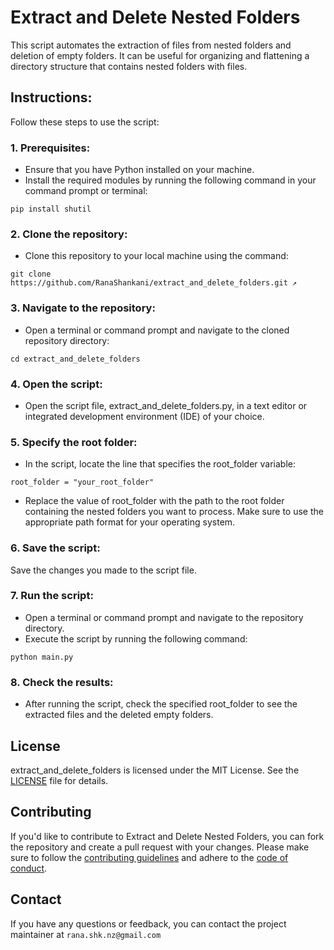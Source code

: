 # Extract and Delete Nested Folders

This script automates the extraction of files from nested folders and deletion of empty folders. It can be useful for organizing and flattening a directory structure that contains nested folders with files.

## Instructions:
Follow these steps to use the script:
### 1. Prerequisites:
* Ensure that you have Python installed on your machine.
* Install the required modules by running the following command in your command prompt or terminal:

`pip install shutil`

### 2. Clone the repository:

* Clone this repository to your local machine using the command:

`git clone https://github.com/RanaShankani/extract_and_delete_folders.git ↗`

### 3. Navigate to the repository:

* Open a terminal or command prompt and navigate to the cloned repository directory:

`cd extract_and_delete_folders`

### 4. Open the script:

* Open the script file, extract_and_delete_folders.py, in a text editor or integrated development environment (IDE) of your choice.

### 5. Specify the root folder:

* In the script, locate the line that specifies the root_folder variable:

`root_folder = "your_root_folder"`

* Replace the value of root_folder with the path to the root folder containing the nested folders you want to process. Make sure to use the appropriate path format for your operating system.

### 6. Save the script:

Save the changes you made to the script file.

### 7. Run the script:

* Open a terminal or command prompt and navigate to the repository directory.
* Execute the script by running the following command:

`python main.py`

### 8. Check the results:

* After running the script, check the specified root_folder to see the extracted files and the deleted empty folders.

## License

extract_and_delete_folders is licensed under the MIT License. See the [LICENSE](LICENSE) file for details.

## Contributing

If you'd like to contribute to Extract and Delete Nested Folders, you can fork the repository and create a pull request with your changes. 
Please make sure to follow the [contributing guidelines](CONTRIBUTING.md) and adhere to the [code of conduct](CODE_OF_CONDUCT.md).


## Contact

If you have any questions or feedback, you can contact the project maintainer at `rana.shk.nz@gmail.com`
